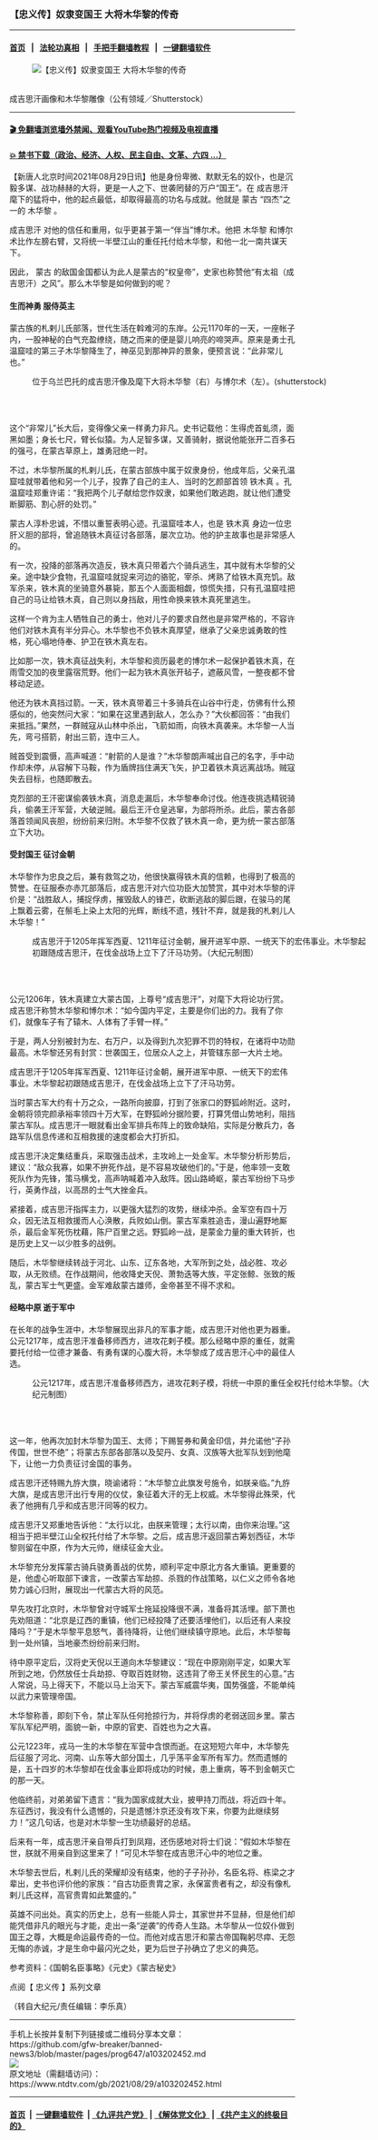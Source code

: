 ### 【忠义传】奴隶变国王 大将木华黎的传奇
------------------------

#### [首页](https://github.com/gfw-breaker/banned-news3/blob/master/README.md) &nbsp;&nbsp;|&nbsp;&nbsp; [法轮功真相](https://github.com/begood0513/basic/blob/master/README.md)  &nbsp;&nbsp;|&nbsp;&nbsp; [手把手翻墙教程](https://github.com/gfw-breaker/guides/wiki)  &nbsp;&nbsp;|&nbsp;&nbsp; [一键翻墙软件](https://github.com/gfw-breaker/nogfw/blob/master/README.md)  



<div><div class="featured_image">
 <figure>
  <img alt="【忠义传】奴隶变国王 大将木华黎的传奇" src="https://i.ntdtv.com/assets/uploads/2021/08/2021-08-29_195717-800x450.jpg"/>
 </figure><br/>
 <span class="caption">
  成吉思汗画像和木华黎雕像（公有领域／Shutterstock）
 </span>
</div>
</div><hr/>

#### [ 🎬  免翻墙浏览墙外禁闻、观看YouTube热门视频及电视直播](https://github.com/gfw-breaker/HelloWorld)

#### [ 💥  禁书下载（政治、经济、人权、民主自由、文革、六四 ...）](https://github.com/gfw-breaker/books/blob/master/README.md)

<div><div class="post_content" itemprop="articleBody">
 <p>
  【新唐人北京时间2021年08月29日讯】他是身份卑微、默默无名的奴仆，也是沉毅多谋、战功赫赫的大将，更是一人之下、世袭罔替的万户“国王”。在
  <ok href="https://www.ntdtv.com/gb/成吉思汗.htm">
   成吉思汗
  </ok>
  麾下的猛将中，他的起点最低，却取得最高的功名与成就。他就是
  <ok href="https://www.ntdtv.com/gb/蒙古.htm">
   蒙古
  </ok>
  “四杰”之一的
  <ok href="https://www.ntdtv.com/gb/木华黎.htm">
   木华黎
  </ok>
  。
 </p>
 <p>
  <ok href="https://www.ntdtv.com/gb/成吉思汗.htm">
   成吉思汗
  </ok>
  对他的信任和重用，似乎更甚于第一“伴当”博尔术。他把
  <ok href="https://www.ntdtv.com/gb/木华黎.htm">
   木华黎
  </ok>
  和博尔术比作左膀右臂，又将统一半壁江山的重任托付给木华黎，和他一北一南共谋天下。
 </p>
 <p>
  因此，
  <ok href="https://www.ntdtv.com/gb/蒙古.htm">
   蒙古
  </ok>
  的敌国金国都认为此人是蒙古的“权皇帝”，史家也称赞他“有太祖（成吉思汗）之风”。那么木华黎是如何做到的呢？
 </p>
 <h4>
  生而神勇 服侍英主
 </h4>
 <p>
  蒙古族的札剌儿氏部落，世代生活在斡难河的东岸。公元1170年的一天，一座帐子内，一股神秘的白气充盈缭绕，随之而来的便是婴儿响亮的啼哭声。原来是勇士孔温窟哇的第三子木华黎降生了，神巫见到那神异的景象，便预言说：“此非常儿也。”
 </p>
 <figure class="wp-caption alignnone" id="attachment_103202456" style="width: 600px">
  <img alt="" class="size-medium wp-image-103202456" src="https://i.ntdtv.com/assets/uploads/2021/08/2021-08-29_195546-600x342.jpg">
   <br/><figcaption class="wp-caption-text">
    位于乌兰巴托的成吉思汗像及麾下大将木华黎（右）与博尔术（左）。(shutterstock)
   </figcaption><br/>
  </img>
 </figure><br/>
 <p>
  这个“非常儿”长大后，变得像父亲一样勇力非凡。史书记载他：生得虎首虬须，面黑如墨；身长七尺，臂长似猿。为人足智多谋，又善骑射，据说他能张开二百多石的强弓，在蒙古草原上，雄勇冠绝一时。
 </p>
 <p>
  不过，木华黎所属的札剌儿氏，在蒙古部族中属于奴隶身份，他成年后，父亲孔温窟哇就带着他和另一个儿子，投靠了自己的主人、当时的乞颜部首领
  <ok href="https://www.ntdtv.com/gb/铁木真.htm">
   铁木真
  </ok>
  。孔温窟哇郑重许诺：“我把两个儿子献给您作奴隶，如果他们敢逃跑，就让他们遭受断脚筋、割心肝的处罚。”
 </p>
 <p>
  蒙古人淳朴忠诚，不惜以重誓表明心迹。孔温窟哇本人，也是
  <ok href="https://www.ntdtv.com/gb/铁木真.htm">
   铁木真
  </ok>
  身边一位忠肝义胆的部将，曾追随铁木真征讨各部落，屡次立功。他的护主故事也是非常感人的。
 </p>
 <p>
  有一次，投降的部落再次造反，铁木真只带着六个骑兵逃生，其中就有木华黎的父亲。途中缺少食物，孔温窟哇就捉来河边的骆驼，宰杀、烤熟了给铁木真充饥。敌军杀来，铁木真的坐骑意外暴毙，那五个人面面相觑，惊慌失措，只有孔温窟哇把自己的马让给铁木真，自己则以身挡敌，用性命换来铁木真死里逃生。
 </p>
 <p>
  这样一个肯为主人牺牲自己的勇士，他对儿子的要求自然也是非常严格的，不容许他们对铁木真有半分异心。木华黎也不负铁木真厚望，继承了父亲忠诚勇敢的性格，死心塌地侍奉、护卫在铁木真左右。
 </p>
 <p>
  比如那一次，铁木真征战失利，木华黎和资历最老的博尔术一起保护着铁木真，在雨雪交加的夜里露宿荒野。他们一起为铁木真张开毡子，遮蔽风雪，一整夜都不曾移动足迹。
 </p>
 <p>
  他还为铁木真挡过箭。一天，铁木真带着三十多骑兵在山谷中行走，仿佛有什么预感似的，他突然问大家：“如果在这里遇到敌人，怎么办？”大伙都回答：“由我们来抵挡。”果然，一群贼寇从山林中杀出，飞箭如雨，向铁木真袭来。木华黎一人当先，弯弓搭箭，射出三箭，连中三人。
 </p>
 <p>
  贼首受到震慑，高声喊道：“射箭的人是谁？”木华黎朗声喊出自己的名字，手中动作却未停，从容解下马鞍，作为盾牌挡住满天飞矢，护卫着铁木真远离战场。贼寇失去目标，也随即散去。
 </p>
 <p>
  克烈部的王汗密谋偷袭铁木真，消息走漏后，木华黎奉命讨伐。他连夜挑选精锐骑兵，偷袭王汗军营，大破逆贼。最后王汗仓皇逃窜，为部将所杀。此后，蒙古各部落首领闻风丧胆，纷纷前来归附。木华黎不仅救了铁木真一命，更为统一蒙古部落立下大功。
 </p>
 <h4>
  受封国王 征讨金朝
 </h4>
 <p>
  木华黎作为忠良之后，兼有救驾之功，他很快赢得铁木真的信赖，也得到了极高的赞誉。在征服泰亦赤兀部落后，成吉思汗对六位功臣大加赞赏，其中对木华黎的评价是：“战胜敌人，捕捉俘虏，摧毁敌人的锋芒，砍断逃敌的脚后跟，在骏马的尾上飘着云雾，在鬃毛上染上太阳的光辉，断线不遗，残针不弃，就是我的札剌儿人木华黎！”
 </p>
 <figure class="wp-caption alignnone" id="attachment_103202454" style="width: 600px">
  <img alt="" class="size-medium wp-image-103202454" src="https://i.ntdtv.com/assets/uploads/2021/08/2021-08-29_195153-600x299.jpg">
   <br/><figcaption class="wp-caption-text">
    成吉思汗于1205年挥军西夏、1211年征讨金朝，展开进军中原、一统天下的宏伟事业。木华黎起初跟随成吉思汗，在伐金战场上立下了汗马功劳。（大纪元制图）
   </figcaption><br/>
  </img>
 </figure><br/>
 <p>
  公元1206年，铁木真建立大蒙古国，上尊号“成吉思汗”，对麾下大将论功行赏。成吉思汗称赞木华黎和博尔术：“如今国内平定，主要是你们出的力。我有了你们，就像车子有了辕木、人体有了手臂一样。”
 </p>
 <p>
  于是，两人分别被封为左、右万户，以及得到九次犯罪不罚的特权，在诸将中功勋最高。木华黎还另有封赏：世袭国王，位居众人之上，并管辖东部一大片土地。
 </p>
 <p>
  成吉思汗于1205年挥军西夏、1211年征讨金朝，展开进军中原、一统天下的宏伟事业。木华黎起初跟随成吉思汗，在伐金战场上立下了汗马功劳。
 </p>
 <p>
  当时蒙古军大约有十万之众，一路所向披靡，打到了张家口的野狐岭附近。这时，金朝将领完颜承裕率领四十万大军，在野狐岭分据险要，打算凭借山势地利，阻挡蒙古军队。成吉思汗一眼就看出金军排兵布阵上的致命缺陷，实际是分散兵力，各路军队信息传递和互相救援的速度都会大打折扣。
 </p>
 <p>
  成吉思汗决定集结重兵，采取强击战术，主攻岭上一处金军。木华黎分析形势后，建议：“敌众我寡，如果不拚死作战，是不容易攻破他们的。”于是，他率领一支敢死队作为先锋，策马横戈，高声呐喊着冲入敌阵。因山路崎岖，蒙古军纷纷下马步行，英勇作战，以高昂的士气大挫金兵。
 </p>
 <p>
  紧接着，成吉思汗指挥主力，以更强大猛烈的攻势，继续冲杀。金军空有四十万众，因无法互相救援而人心涣散，兵败如山倒。蒙古军乘胜追击，漫山遍野地厮杀，最后金军死伤枕藉，陈尸百里之远。野狐岭一战，是蒙金力量的重大转折，也是历史上又一以少胜多的战例。
 </p>
 <p>
  随后，木华黎继续转战于河北、山东、辽东各地，大军所到之处，战必胜、攻必取，从无败绩。在作战期间，他收降史天倪、萧勃迭等大族，平定张鲸、张致的叛乱，蒙古军士气更盛。金军难敌蒙古雄师，金帝甚至不得不求和。
 </p>
 <h4>
  经略中原 逝于军中
 </h4>
 <p>
  在长年的战争生涯中，木华黎展现出非凡的军事才能，成吉思汗对他也更为器重。公元1217年，成吉思汗准备移师西方，进攻花剌子模。那么经略中原的重任，就需要托付给一位德才兼备、有勇有谋的心腹大将，木华黎成了成吉思汗心中的最佳人选。
 </p>
 <figure class="wp-caption alignnone" id="attachment_103202453" style="width: 600px">
  <img alt="" class="size-medium wp-image-103202453" src="https://i.ntdtv.com/assets/uploads/2021/08/2021-08-29_195113-600x341.jpg"/>
  <br/><figcaption class="wp-caption-text">
   公元1217年，成吉思汗准备移师西方，进攻花剌子模，将统一中原的重任全权托付给木华黎。（大纪元制图）
  </figcaption><br/>
 </figure><br/>
 <p>
  这一年，他再次加封木华黎为国王、太师；下赐誓券和黄金印信，并允诺他“子孙传国，世世不绝”；将蒙古东部各部落以及契丹、女真、汉族等大批军队划到他麾下，让他一力负责征讨金国的事务。
 </p>
 <p>
  成吉思汗还特赐九斿大旗，晓谕诸将：“木华黎立此旗发号施令，如朕亲临。”九斿大旗，是成吉思汗出行专用的仪仗，象征着大汗的无上权威。木华黎得此殊荣，代表了他拥有几乎和成吉思汗同等的权力。
 </p>
 <p>
  成吉思汗又郑重地告诉他：“太行以北，由朕来管理；太行以南，由你来治理。”这相当于把半壁江山全权托付给了木华黎。之后，成吉思汗返回蒙古筹划西征，木华黎则留在中原，作为大元帅，继续征金大业。
 </p>
 <p>
  木华黎充分发挥蒙古骑兵骁勇善战的优势，顺利平定中原北方各大重镇。更重要的是，他虚心听取部下谏言，一改蒙古军劫掠、杀戮的作战策略，以仁义之师令各地势力诚心归附，展现出一代蒙古大将的风范。
 </p>
 <p>
  早先攻打北京时，木华黎曾对守城军士拖延投降很不满，准备将其活埋。部下萧也先劝阻道：“北京是辽西的重镇，他们已经投降了还要活埋他们，以后还有人来投降吗？”于是木华黎平息怒气，善待降将，让他们继续镇守原地。此后，木华黎每到一处州镇，当地豪杰纷纷前来归附。
 </p>
 <p>
  待中原平定后，汉将史天倪以王道向木华黎建议：“现在中原刚刚平定，如果大军所到之地，仍然放任士兵劫掠、夺取百姓财物，这违背了帝王关怀民生的心意。”古人常说，马上得天下，不能以马上治天下。蒙古军威震华夷，国势强盛，不能单纯以武力来管理帝国。
 </p>
 <p>
  木华黎称善，即刻下令，禁止军队任何抢掠行为，并将俘虏的老弱送回乡里。蒙古军队军纪严明，面貌一新，中原的官吏、百姓也为之大喜。
 </p>
 <p>
  公元1223年，戎马一生的木华黎在军营中含恨而逝。在这短短六年中，木华黎先后征服了河北、河南、山东等大部分国土，几乎荡平金军所有军力。然而遗憾的是，五十四岁的木华黎却在伐金事业即将成功的时候，患上重病，等不到金朝灭亡的那一天。
 </p>
 <p>
  他临终前，对弟弟留下遗言：“我为国家成就大业，披甲持刀而战，将近四十年。东征西讨，我没有什么遗憾的，只是遗憾汴京还没有攻下来，你要为此继续努力！”这几句话，也是对木华黎一生功绩最好的总结。
 </p>
 <p>
  后来有一年，成吉思汗亲自带兵打到凤翔，还伤感地对将士们说：“假如木华黎在世，朕就不用亲自到这里来了！”可见木华黎在成吉思汗心中的地位之重。
 </p>
 <p>
  木华黎去世后，札剌儿氏的荣耀却没有结束，他的子子孙孙，名臣名将、栋梁之才辈出，史书也评价他的家族：“自古功臣贵胄之家，永保富贵者有之，却没有像札剌儿氏这样，高官贵胄如此繁盛的。”
 </p>
 <p>
  英雄不问出处。真实的历史上，总有一些能人异士，其家世并不显赫，但是他们却能凭借非凡的眼光与才能，走出一条“逆袭”的传奇人生路。木华黎从一位奴仆做到国王之尊，大概是命运最传奇的一位。而他对成吉思汗和蒙古帝国鞠躬尽瘁、无怨无悔的赤诚，才是生命中最闪光之处，更为后世子孙确立了忠义的典范。
 </p>
 <p>
  参考资料：《国朝名臣事略》《元史》《蒙古秘史》
 </p>
 <p>
  点阅【
  <ok href="https://www.ntdtv.com/gb/忠义传.htm">
   忠义传
  </ok>
  】系列文章
 </p>
 <p>
  （转自大纪元/责任编辑：李乐真）
 </p>
 <div class="single_ad">
 </div>
</div>
</div>
<hr/>
手机上长按并复制下列链接或二维码分享本文章：<br/>
https://github.com/gfw-breaker/banned-news3/blob/master/pages/prog647/a103202452.md <br/>
<a href='https://github.com/gfw-breaker/banned-news3/blob/master/pages/prog647/a103202452.md'><img src='https://github.com/gfw-breaker/banned-news3/blob/master/pages/prog647/a103202452.md.png'/></a> <br/>
原文地址（需翻墙访问）：https://www.ntdtv.com/gb/2021/08/29/a103202452.html


------------------------
#### [首页](https://github.com/gfw-breaker/banned-news3/blob/master/README.md) &nbsp;|&nbsp; [一键翻墙软件](https://github.com/gfw-breaker/nogfw/blob/master/README.md) &nbsp;| [《九评共产党》](https://github.com/gfw-breaker/9ping.md/blob/master/README.md#九评之一评共产党是什么) | [《解体党文化》](https://github.com/gfw-breaker/jtdwh.md/blob/master/README.md) | [《共产主义的终极目的》](https://github.com/gfw-breaker/gczydzjmd.md/blob/master/README.md)


<img src='http://gfw-breaker.win/banned-news3/pages/prog647/a103202452.md' width='0px' height='0px'/>